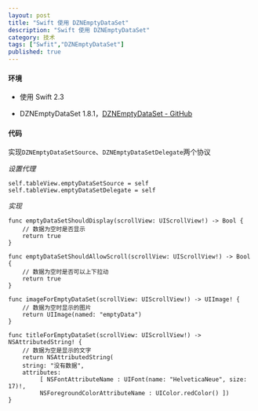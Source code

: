 ```yaml
---
layout: post
title: "Swift 使用 DZNEmptyDataSet"
description: "Swift 使用 DZNEmptyDataSet"
category: 技术
tags: ["Swfit","DZNEmptyDataSet"]
published: true
---
```


#### 环境 ####

*	使用 Swift 2.3

*	DZNEmptyDataSet 1.8.1，[DZNEmptyDataSet - GitHub](https://github.com/dzenbot/DZNEmptyDataSet)

#### 代码 ####

实现`DZNEmptyDataSetSource`、`DZNEmptyDataSetDelegate`两个协议

*设置代理*

<pre><code class="language-swift">self.tableView.emptyDataSetSource = self
self.tableView.emptyDataSetDelegate = self
</code></pre>

*实现*

<pre><code class="language-swift">func emptyDataSetShouldDisplay(scrollView: UIScrollView!) -> Bool {
	// 数据为空时是否显示
    return true
}

func emptyDataSetShouldAllowScroll(scrollView: UIScrollView!) -> Bool {
	// 数据为空时是否可以上下拉动
    return true
}

func imageForEmptyDataSet(scrollView: UIScrollView!) -> UIImage! {
	// 数据为空时显示的图片
    return UIImage(named: "emptyData")
}

func titleForEmptyDataSet(scrollView: UIScrollView!) -> NSAttributedString! {
	// 数据为空是显示的文字
    return NSAttributedString(
    string: "没有数据", 
    attributes: 
    	 [ NSFontAttributeName : UIFont(name: "HelveticaNeue", size: 17)!, 
    	 NSForegroundColorAttributeName : UIColor.redColor() ])
}
</code></pre>